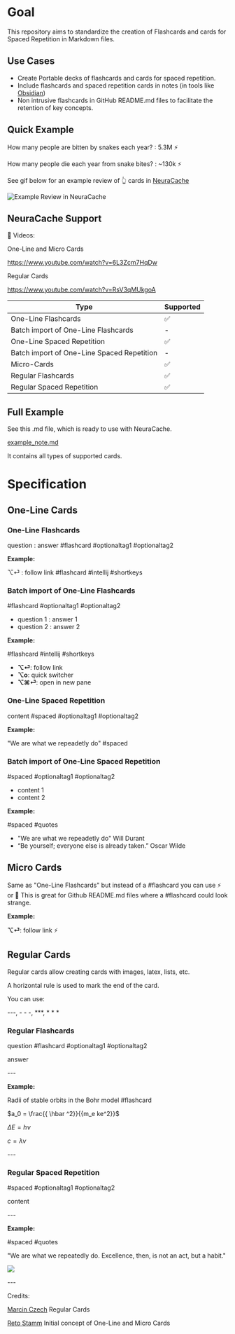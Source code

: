 
# Goal

This repository aims to standardize the creation of Flashcards and cards for Spaced Repetition in Markdown files.

## Use Cases

- Create Portable decks of flashcards and cards for spaced repetition.
- Include flashcards and spaced repetition cards in notes (in tools like [Obsidian](https://obsidian.md/))
- Non intrusive flashcards in GitHub README.md files to facilitate the retention of key concepts.

## Quick Example

How many people are bitten by snakes each year? : 5.3M ⚡️

How many people die each year from snake bites? : ~130k ⚡️

See gif below for an example review of 👆 cards in [NeuraCache](https://neuracache.com/)

![](images/neuracache-example.gif "Example Review in NeuraCache")

## NeuraCache Support

🎥  Videos: 

One-Line and Micro Cards

https://www.youtube.com/watch?v=6L3Zcm7HqDw

Regular Cards

https://www.youtube.com/watch?v=RsV3qMUkgoA

| Type  | Supported |
| ------------- | ------------- |
| One-Line Flashcards  | ✅ |
| Batch import of One-Line Flashcards | - |
| One-Line Spaced Repetition  | ✅ |
| Batch import of One-Line Spaced Repetition | - |
| Micro-Cards | ✅ |
| Regular Flashcards | ✅ |
| Regular Spaced Repetition | ✅ |

## Full Example

See this .md file, which is ready to use with NeuraCache.

[example_note.md](example_note.md)

It contains all types of supported cards.

# Specification

## One-Line Cards

### One-Line Flashcards

question : answer #flashcard #optionaltag1 #optionaltag2

**Example:**

⌥⏎ : follow link #flashcard #intellij #shortkeys

### Batch import of One-Line Flashcards

#flashcard #optionaltag1 #optionaltag2 
- question 1 : answer 1
- question 2 : answer 2

**Example:**

#flashcard #intellij #shortkeys
- **⌥⏎**: follow link
- **⌥o**: quick switcher
- **⌥⌘⏎**: open in new pane

### One-Line Spaced Repetition

content #spaced #optionaltag1 #optionaltag2

**Example:**

"We are what we repeadetly do" #spaced

### Batch import of One-Line Spaced Repetition

#spaced #optionaltag1 #optionaltag2 
- content 1
- content 2

**Example:**

#spaced #quotes
- "We are what we repeadetly do" Will Durant
- “Be yourself; everyone else is already taken.” Oscar Wilde

## Micro Cards

Same as "One-Line Flashcards" but instead of a #flashcard you can use ⚡️ or 🧠
This is great for Github README.md files where a #flashcard could look strange.

**Example:**

**⌥⏎**: follow link ⚡️

## Regular Cards

Regular cards allow creating cards with images, latex, lists, etc.

A horizontal rule is used to mark the end of the card.

You can use: 

\-\-\-, \- \- \-, \*\*\*, \* \* \*

### Regular Flashcards
question #flashcard #optionaltag1 #optionaltag2 

answer

\-\-\-

**Example:**

Radii of stable orbits in the Bohr model #flashcard 

$a_0  = \frac{{ \hbar ^2}}{{m_e ke^2}}$

$\Delta E = h\nu$

$c = \lambda \nu$

\-\-\-

### Regular Spaced Repetition

#spaced #optionaltag1 #optionaltag2 

content

\-\-\-

**Example:**

#spaced #quotes

"We are what we repeatedly do. Excellence, then, is not an act, but a habit."

![](https://upload.wikimedia.org/wikipedia/commons/thumb/b/b6/The_collection_of_11_volumes_of_the_Story_of_Civilization_by_Will_and_Ariel_Durant.jpg/220px-The_collection_of_11_volumes_of_the_Story_of_Civilization_by_Will_and_Ariel_Durant.jpg)

\-\-\-

Credits: 

[Marcin Czech](https://twitter.com/marcin_czech) Regular Cards

[Reto Stamm](https://github.com/retospect) Initial concept of One-Line and Micro Cards

